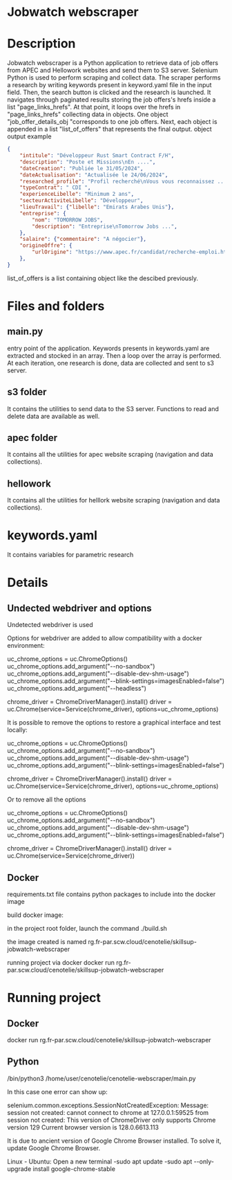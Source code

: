 # Jobwatch webscraper

# Description

Jobwatch webscraper is a Python application to retrieve data of job offers from APEC and Hellowork websites and send them to S3 server.
Selenium Python is used to perform scraping and collect data. 
The scraper performs a research by writing keywords present in keyword.yaml file in the input field. Then, the search button is clicked and the research is launched. It navigates through paginated results storing the job offers's hrefs inside a list "page_links_hrefs". At that point, it loops over the hrefs in "page_links_hrefs" collecting data in objects. One object "job_offer_details_obj "corresponds to one job offers. Next, each object is appended in a list "list_of_offers" that represents the final output.
object output example

```json
{
    "intitule": "Développeur Rust Smart Contract F/H",
    "description": "Poste et Missions\nEn ....",
    "dateCreation": "Publiée le 31/05/2024",
    "dateActualisation": "Actualisée le 24/06/2024",
    "researched_profile": "Profil recherché\nVous vous reconnaissez ...",
    "typeContrat": " CDI ",
    "experienceLibelle": "Minimum 2 ans",
    "secteurActiviteLibelle": "Développeur",
    "lieuTravail": {"libelle": "Emirats Arabes Unis"},
    "entreprise": {
        "nom": "TOMORROW JOBS",
        "description": "Entreprise\nTomorrow Jobs ...",
    },
    "salaire": {"commentaire": "A négocier"},
    "origineOffre": {
        "urlOrigine": "https://www.apec.fr/candidat/recherche-emploi.html/emploi/detail-offre/173946739W?motsCles=Rust&typesConvention=143684&typesConvention=143685&typesConvention=143686&typesConvention=143687&selectedIndex=0&page=0"
    },
}
```
list_of_offers is a list containing object like the descibed previously.

# Files and folders

## main.py
entry point of the application. Keywords presents in keywords.yaml are extracted and stocked in an array. Then a loop over the array is performed. At each iteration, one research is done, data are collected and sent to s3 server.

## s3 folder
It contains the utilities to send data to the S3 server. Functions to read and delete data are available as well.

## apec folder
It contains all the utilities for apec website scraping (navigation and data collections).

## hellowork
It contains all the utilities for helllork website scraping (navigation and data collections).

# keywords.yaml
It contains variables for parametric research

# Details

## Undected webdriver and options

Undetected webdriver is used 

Options for webdriver are added to allow compatibility with a docker environment:

uc_chrome_options = uc.ChromeOptions()
uc_chrome_options.add_argument("--no-sandbox")
uc_chrome_options.add_argument("--disable-dev-shm-usage")
uc_chrome_options.add_argument("--blink-settings=imagesEnabled=false")
uc_chrome_options.add_argument("--headless")


chrome_driver = ChromeDriverManager().install()
driver = uc.Chrome(service=Service(chrome_driver), options=uc_chrome_options)

It is possible to remove the options to restore a graphical interface and test locally:

uc_chrome_options = uc.ChromeOptions()
uc_chrome_options.add_argument("--no-sandbox")
uc_chrome_options.add_argument("--disable-dev-shm-usage")
uc_chrome_options.add_argument("--blink-settings=imagesEnabled=false")

chrome_driver = ChromeDriverManager().install()
driver = uc.Chrome(service=Service(chrome_driver), options=uc_chrome_options)

Or to remove all the options

uc_chrome_options = uc.ChromeOptions()
uc_chrome_options.add_argument("--no-sandbox")
uc_chrome_options.add_argument("--disable-dev-shm-usage")
uc_chrome_options.add_argument("--blink-settings=imagesEnabled=false")

chrome_driver = ChromeDriverManager().install()
driver = uc.Chrome(service=Service(chrome_driver))

## Docker

requirements.txt file contains python packages to include into the docker image

build docker image:

in the project root folder, launch the command 
./build.sh

the image created is named 
rg.fr-par.scw.cloud/cenotelie/skillsup-jobwatch-webscraper

running project via docker 
docker run rg.fr-par.scw.cloud/cenotelie/skillsup-jobwatch-webscraper

# Running project

## Docker
docker run rg.fr-par.scw.cloud/cenotelie/skillsup-jobwatch-webscraper

## Python
 /bin/python3 /home/user/cenotelie/cenotelie-webscraper/main.py

In this case one error can show up:

selenium.common.exceptions.SessionNotCreatedException: Message: session not created: cannot connect to chrome at 127.0.0.1:59525
from session not created: This version of ChromeDriver only supports Chrome version 129
Current browser version is 128.0.6613.113

It is due to ancient version of Google Chrome Browser installed. To solve it, update Google Chrome Browser.

Linux - Ubuntu:
Open a new terminal
-sudo apt update 
-sudo apt --only-upgrade install google-chrome-stable
